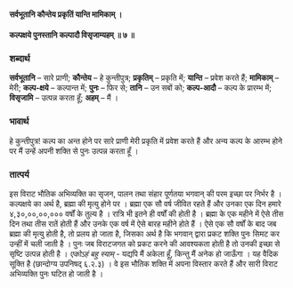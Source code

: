 #### सर्वभूतानि कौन्तेय प्रकृतिं यान्ति मामिकाम् ।
#### कल्पक्षये पुनस्तानि कल्पादौ विसृजाम्यहम् ॥ ७ ॥

### शब्दार्थ

**सर्वभूतानि** – सारे प्राणी; **कौन्तेय** – हे कुन्तीपुत्र; **प्रकृतिम्** – प्रकृति में; **यान्ति** – प्रवेश करते हैं; **मामिकाम्** – मेरी; **कल्प-क्षये** – कल्पान्त में; **पुनः** – फिर से; **तानि** – उन सबों को; **कल्प-आदौ** – कल्प के प्रारम्भ में; **विसृजामि** – उत्पन्न करता हूँ; **अहम्** – मैं ।

### भावार्थ

हे कुन्तीपुत्र! कल्प का अन्त होने पर सारे प्राणी मेरी प्रकृति में प्रवेश करते हैं और अन्य कल्प के आरम्भ होने पर मैं उन्हें अपनी शक्ति से पुनः उत्पन्न करता हूँ ।

### तात्पर्य

इस विराट भौतिक अभिव्यक्ति का सृजन, पालन तथा संहार पूर्णतया भगवान् की परम इच्छा पर निर्भर है । कल्पक्षये का अर्थ है, ब्रह्मा की मृत्यु होने पर । ब्रह्मा एक सौ वर्ष जीवित रहते हैं और उनका एक दिन हमारे ४,३०,००,००,००० वर्षों के तुल्य है । रात्रि भी इतने ही वर्षों की होती है । ब्रह्मा के एक महीने में ऐसे तीस दिन तथा तीस रातें होती हैं और उनके एक वर्ष में ऐसे बारह महीने होते हैं । ऐसे एक सौ वर्षों के बाद जब ब्रह्मा की मृत्यु होती है, तो प्रलय हो जाता है, जिसका अर्थ है कि भगवान् द्वारा प्रकट शक्ति पुनः सिमट कर उन्हीं में चली जाती है । पुनः जब विराटजगत को प्रकट करने की आवश्यकता होती है तो उनकी इच्छा से सृष्टि उत्पन्न होती है । *एकोऽहं बहु स्याम्* - यद्यपि मैं अकेला हूँ, किन्तु मैं अनेक हो जाऊँगा । यह वैदिक सूक्ति है (छान्दोग्य उपनिषद् ६.२.३) । वे इस भौतिक शक्ति में अपना विस्तार करते हैं और सारी विराट अभिव्यक्ति पुनः घटित हो जाती है ।